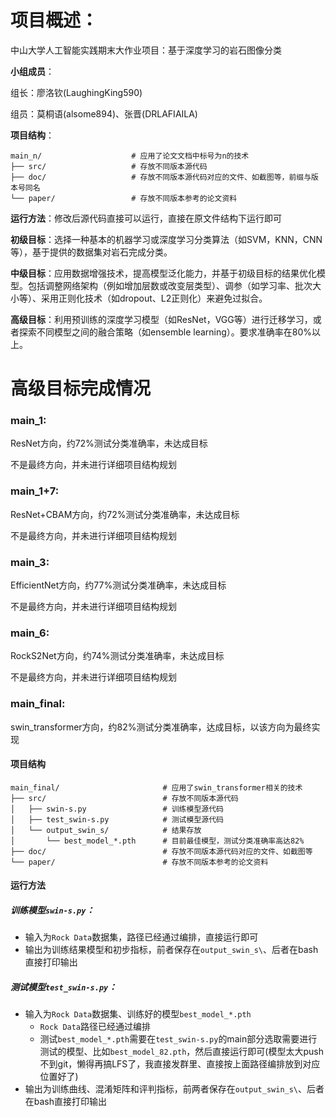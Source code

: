 # 项目概述：

中山大学人工智能实践期末大作业项目：基于深度学习的岩石图像分类

**小组成员**：

组长：廖洛钦(LaughingKing590)

组员：莫桐语(alsome894)、张晋(DRLAFIAILA)

**项目结构**：

```
main_n/                    # 应用了论文文档中标号为n的技术
├── src/                   # 存放不同版本源代码
├── doc/                   # 存放不同版本源代码对应的文件、如截图等，前缀与版本号同名
└── paper/				   # 存放不同版本参考的论文资料
```

**运行方法**：修改后源代码直接可以运行，直接在原文件结构下运行即可

**初级目标**：选择一种基本的机器学习或深度学习分类算法（如SVM，KNN，CNN等），基于提供的数据集对岩石完成分类。

**中级目标**：应用数据增强技术，提高模型泛化能力，并基于初级目标的结果优化模型。包括调整网络架构（例如增加层数或改变层类型）、调参（如学习率、批次大小等）、采用正则化技术（如dropout、L2正则化）来避免过拟合。

**高级目标**：利用预训练的深度学习模型（如ResNet，VGG等）进行迁移学习，或者探索不同模型之间的融合策略（如ensemble learning）。要求准确率在80%以上。



# 高级目标完成情况

### main_1:

ResNet方向，约72%测试分类准确率，未达成目标

不是最终方向，并未进行详细项目结构规划

### main_1+7:

ResNet+CBAM方向，约72%测试分类准确率，未达成目标

不是最终方向，并未进行详细项目结构规划

### main_3:

EfficientNet方向，约77%测试分类准确率，未达成目标

不是最终方向，并未进行详细项目结构规划

### main_6:

RockS2Net方向，约74%测试分类准确率，未达成目标

不是最终方向，并未进行详细项目结构规划

### main_final:

swin_transformer方向，约82%测试分类准确率，达成目标，以该方向为最终实现

#### 项目结构

```
main_final/                       # 应用了swin_transformer相关的技术
├── src/                          # 存放不同版本源代码
│   ├── swin-s.py                 # 训练模型源代码
│   ├── test_swin-s.py            # 测试模型源代码
│   └── output_swin_s/            # 结果存放
│       └── best_model_*.pth      # 目前最佳模型，测试分类准确率高达82%
├── doc/                          # 存放不同版本源代码对应的文件、如截图等
└── paper/				   		  # 存放不同版本参考的论文资料
```

#### 运行方法

##### 训练模型`swin-s.py`：

- 输入为`Rock Data`数据集，路径已经通过编排，直接运行即可
- 输出为训练结果模型和初步指标，前者保存在`output_swin_s\`、后者在bash直接打印输出

##### 测试模型`test_swin-s.py`：

- 输入为`Rock Data`数据集、训练好的模型`best_model_*.pth`
  - `Rock Data`路径已经通过编排
  - 测试`best_model_*.pth`需要在`test_swin-s.py`的main部分选取需要进行测试的模型、比如`best_model_82.pth`，然后直接运行即可(模型太大push不到git，懒得再搞LFS了，我直接发群里、直接按上面路径编排放到对应位置好了)
- 输出为训练曲线、混淆矩阵和评判指标，前两者保存在`output_swin_s\`、后者在bash直接打印输出
